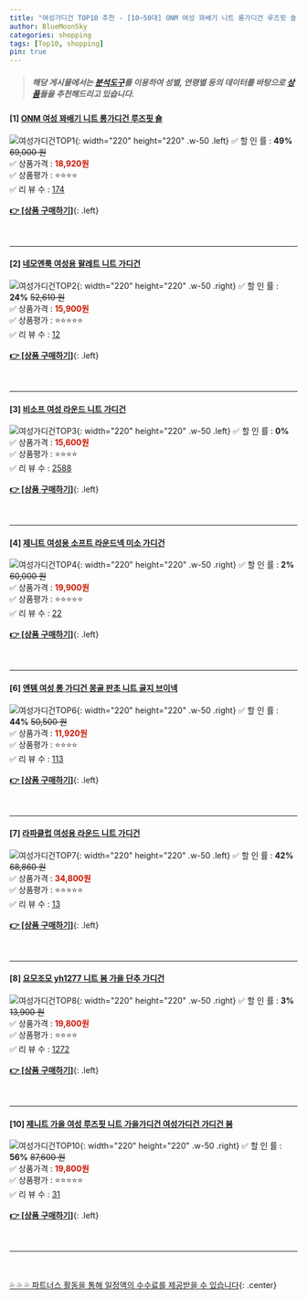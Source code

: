 ```yaml
---
title: "여성가디건 TOP10 추천 - [10~50대] ONM 여성 꽈배기 니트 롱가디건 루즈핏 숄"
author: BlueMoonSky
categories: shopping
tags: [Top10, shopping]
pin: true
---
```


> ##### 해당 게시물에서는 [**분석도구**](https://itemscout.io/)를 이용하여 **성별**, **연령별** 등의 데이터를 바탕으로 [**상품**](https://link.coupang.com/a/baae76)들을 추천해드리고 있습니다.

#### [1] [ONM 여성 꽈배기 니트 롱가디건 루즈핏 숄](https://link.coupang.com/re/AFFSDP?lptag=AF5964186&subid=bluemoonsky6999&pageKey=6228786744&traceid=V0-153&itemId=12506134746&vendorItemId=87257900589)
![여성가디건TOP1](https://thumbnail7.coupangcdn.com/thumbnails/remote/230x230ex/image/vendor_inventory/b754/4a0c5af0f77f6c62cd2515593963d7ece85309edc41236b2600f948e3210.jpg){: width="220" height="220" .w-50 .left}
✅ 할 인 률 : **49%** ~~<del class="base-price"> 69,000  </del>원~~<br>
✅ 상품가격 : <span style="color:#cb1400"> **18,920원** </span><br>
✅ 상품평가 : ⭐⭐⭐⭐<br>
✅ 리 뷰 수 : [174](https://link.coupang.com/re/AFFSDP?lptag=AF5964186&subid=bluemoonsky6999&pageKey=6228786744&traceid=V0-153&itemId=12506134746&vendorItemId=87257900589)<br>
<br>
[**👉  [상품 구매하기]**](https://link.coupang.com/re/AFFSDP?lptag=AF5964186&subid=bluemoonsky6999&pageKey=6228786744&traceid=V0-153&itemId=12506134746&vendorItemId=87257900589){: .left}
<br>
<br>
<br>

***

#### [2] [네모엔룩 여성용 팔레트 니트 가디건](https://link.coupang.com/re/AFFSDP?lptag=AF5964186&subid=bluemoonsky6999&pageKey=4924363405&traceid=V0-153&itemId=17113866642&vendorItemId=84411629374)
![여성가디건TOP2](https://thumbnail6.coupangcdn.com/thumbnails/remote/230x230ex/image/vendor_inventory/7d45/fd3ecef08278edd6d1a9763b49999340aad4f1773f13cd9a2b1d55774eed.jpg){: width="220" height="220" .w-50 .right}
✅ 할 인 률 : **24%** ~~<del class="base-price"> 52,610  </del>원~~<br>
✅ 상품가격 : <span style="color:#cb1400"> **15,900원** </span><br>
✅ 상품평가 : ⭐⭐⭐⭐⭐<br>
✅ 리 뷰 수 : [12](https://link.coupang.com/re/AFFSDP?lptag=AF5964186&subid=bluemoonsky6999&pageKey=4924363405&traceid=V0-153&itemId=17113866642&vendorItemId=84411629374)<br>
<br>
[**👉  [상품 구매하기]**](https://link.coupang.com/re/AFFSDP?lptag=AF5964186&subid=bluemoonsky6999&pageKey=4924363405&traceid=V0-153&itemId=17113866642&vendorItemId=84411629374){: .left}
<br>
<br>
<br>

***

#### [3] [비소프 여성 라운드 니트 가디건](https://link.coupang.com/re/AFFSDP?lptag=AF5964186&subid=bluemoonsky6999&pageKey=6774382028&traceid=V0-153&itemId=15914078828&vendorItemId=83121957044)
![여성가디건TOP3](https://thumbnail9.coupangcdn.com/thumbnails/remote/230x230ex/image/vendor_inventory/7fb8/5539b31d0d85a101efe9c0963b4e069a5edcfbad46e1a9dbf504863db98f.jpg){: width="220" height="220" .w-50 .left}
✅ 할 인 률 : **0%** <br>
✅ 상품가격 : <span style="color:#cb1400"> **15,600원** </span><br>
✅ 상품평가 : ⭐⭐⭐⭐<br>
✅ 리 뷰 수 : [2588](https://link.coupang.com/re/AFFSDP?lptag=AF5964186&subid=bluemoonsky6999&pageKey=6774382028&traceid=V0-153&itemId=15914078828&vendorItemId=83121957044)<br>
<br>
[**👉  [상품 구매하기]**](https://link.coupang.com/re/AFFSDP?lptag=AF5964186&subid=bluemoonsky6999&pageKey=6774382028&traceid=V0-153&itemId=15914078828&vendorItemId=83121957044){: .left}
<br>
<br>
<br>

***

#### [4] [제니트 여성용 소프트 라운드넥 미소 가디건](https://link.coupang.com/re/AFFSDP?lptag=AF5964186&subid=bluemoonsky6999&pageKey=4888658222&traceid=V0-153&itemId=6370198885&vendorItemId=73665388662)
![여성가디건TOP4](https://thumbnail7.coupangcdn.com/thumbnails/remote/230x230ex/image/retail/images/2021/01/27/18/8/06981020-22cb-4dba-9060-9b7792ed496e.jpg){: width="220" height="220" .w-50 .right}
✅ 할 인 률 : **2%** ~~<del class="base-price"> 60,000  </del>원~~<br>
✅ 상품가격 : <span style="color:#cb1400"> **19,900원** </span><br>
✅ 상품평가 : ⭐⭐⭐⭐⭐<br>
✅ 리 뷰 수 : [22](https://link.coupang.com/re/AFFSDP?lptag=AF5964186&subid=bluemoonsky6999&pageKey=4888658222&traceid=V0-153&itemId=6370198885&vendorItemId=73665388662)<br>
<br>
[**👉  [상품 구매하기]**](https://link.coupang.com/re/AFFSDP?lptag=AF5964186&subid=bluemoonsky6999&pageKey=4888658222&traceid=V0-153&itemId=6370198885&vendorItemId=73665388662){: .left}
<br>
<br>
<br>

***

#### [6] [엔템 여성 롱 가디건 몽골 판초 니트 골지 브이넥](https://link.coupang.com/re/AFFSDP?lptag=AF5964186&subid=bluemoonsky6999&pageKey=7621445237&traceid=V0-153&itemId=20207180847&vendorItemId=87297421677)
![여성가디건TOP6](https://thumbnail9.coupangcdn.com/thumbnails/remote/230x230ex/image/vendor_inventory/e8da/a546c0d01aeb4b284e2c2305a7dc5751110ec4ad2493a51d2f200165261d.jpg){: width="220" height="220" .w-50 .right}
✅ 할 인 률 : **44%** ~~<del class="base-price"> 50,500  </del>원~~<br>
✅ 상품가격 : <span style="color:#cb1400"> **11,920원** </span><br>
✅ 상품평가 : ⭐⭐⭐⭐<br>
✅ 리 뷰 수 : [113](https://link.coupang.com/re/AFFSDP?lptag=AF5964186&subid=bluemoonsky6999&pageKey=7621445237&traceid=V0-153&itemId=20207180847&vendorItemId=87297421677)<br>
<br>
[**👉  [상품 구매하기]**](https://link.coupang.com/re/AFFSDP?lptag=AF5964186&subid=bluemoonsky6999&pageKey=7621445237&traceid=V0-153&itemId=20207180847&vendorItemId=87297421677){: .left}
<br>
<br>
<br>

***

#### [7] [라파클럽 여성용 라운드 니트 가디건](https://link.coupang.com/re/AFFSDP?lptag=AF5964186&subid=bluemoonsky6999&pageKey=6810084686&traceid=V0-153&itemId=16356123776&vendorItemId=83560601708)
![여성가디건TOP7](https://thumbnail10.coupangcdn.com/thumbnails/remote/230x230ex/image/vendor_inventory/ddb4/aa42d0c134ed4b382693b8d863ca36d16cb56cb8f70877a29a526b73c997.jpg){: width="220" height="220" .w-50 .left}
✅ 할 인 률 : **42%** ~~<del class="base-price"> 68,860  </del>원~~<br>
✅ 상품가격 : <span style="color:#cb1400"> **34,800원** </span><br>
✅ 상품평가 : ⭐⭐⭐⭐⭐<br>
✅ 리 뷰 수 : [13](https://link.coupang.com/re/AFFSDP?lptag=AF5964186&subid=bluemoonsky6999&pageKey=6810084686&traceid=V0-153&itemId=16356123776&vendorItemId=83560601708)<br>
<br>
[**👉  [상품 구매하기]**](https://link.coupang.com/re/AFFSDP?lptag=AF5964186&subid=bluemoonsky6999&pageKey=6810084686&traceid=V0-153&itemId=16356123776&vendorItemId=83560601708){: .left}
<br>
<br>
<br>

***

#### [8] [요모조모 yh1277 니트 봄 가을 단추 가디건](https://link.coupang.com/re/AFFSDP?lptag=AF5964186&subid=bluemoonsky6999&pageKey=5065675744&traceid=V0-153&itemId=6846717297&vendorItemId=77962278279)
![여성가디건TOP8](https://thumbnail6.coupangcdn.com/thumbnails/remote/230x230ex/image/vendor_inventory/8d91/b5499ad7165d7e2bcd2c1f48848cef8d7cf8fc1088ce9ad052f141e66fd4.jpg){: width="220" height="220" .w-50 .right}
✅ 할 인 률 : **3%** ~~<del class="base-price"> 13,900  </del>원~~<br>
✅ 상품가격 : <span style="color:#cb1400"> **19,800원** </span><br>
✅ 상품평가 : ⭐⭐⭐⭐<br>
✅ 리 뷰 수 : [1272](https://link.coupang.com/re/AFFSDP?lptag=AF5964186&subid=bluemoonsky6999&pageKey=5065675744&traceid=V0-153&itemId=6846717297&vendorItemId=77962278279)<br>
<br>
[**👉  [상품 구매하기]**](https://link.coupang.com/re/AFFSDP?lptag=AF5964186&subid=bluemoonsky6999&pageKey=5065675744&traceid=V0-153&itemId=6846717297&vendorItemId=77962278279){: .left}
<br>
<br>
<br>

***

#### [10] [제니트 가을 여성 루즈핏 니트 가을가디건 여성가디건 가디건 봄](https://link.coupang.com/re/AFFSDP?lptag=AF5964186&subid=bluemoonsky6999&pageKey=1251240423&traceid=V0-153&itemId=2250556351&vendorItemId=80197857990)
![여성가디건TOP10](https://thumbnail8.coupangcdn.com/thumbnails/remote/230x230ex/image/vendor_inventory/373a/f136368197141302da28e7417c5808531e5e04ab132a1203c1d5aca3aae9.jpg){: width="220" height="220" .w-50 .right}
✅ 할 인 률 : **56%** ~~<del class="base-price"> 87,600  </del>원~~<br>
✅ 상품가격 : <span style="color:#cb1400"> **19,800원** </span><br>
✅ 상품평가 : ⭐⭐⭐⭐⭐<br>
✅ 리 뷰 수 : [31](https://link.coupang.com/re/AFFSDP?lptag=AF5964186&subid=bluemoonsky6999&pageKey=1251240423&traceid=V0-153&itemId=2250556351&vendorItemId=80197857990)<br>
<br>
[**👉  [상품 구매하기]**](https://link.coupang.com/re/AFFSDP?lptag=AF5964186&subid=bluemoonsky6999&pageKey=1251240423&traceid=V0-153&itemId=2250556351&vendorItemId=80197857990){: .left}
<br>
<br>
<br>

***
<br><br>[💦 💦 💦 파트너스 활동을 통해 일정액의 수수료를 제공받을 수 있습니다](https://link.coupang.com/a/baae76){: .center}
